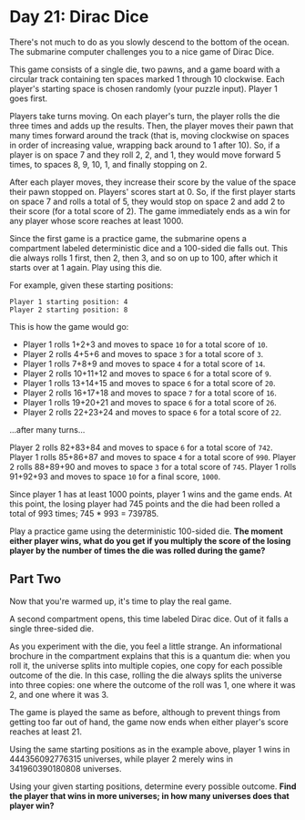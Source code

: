 # Day 21: Dirac Dice

There's not much to do as you slowly descend to the bottom of the ocean.
The submarine computer challenges you to a nice game of Dirac Dice.

This game consists of a single die, two pawns, and a game board with a circular track containing ten spaces marked 1 through 10 clockwise.
Each player's starting space is chosen randomly (your puzzle input).
Player 1 goes first.

Players take turns moving.
On each player's turn, the player rolls the die three times and adds up the results.
Then, the player moves their pawn that many times forward around the track (that is, moving clockwise on spaces in order of increasing value, wrapping back around to 1 after 10).
So, if a player is on space 7 and they roll 2, 2, and 1, they would move forward 5 times, to spaces 8, 9, 10, 1, and finally stopping on 2.

After each player moves, they increase their score by the value of the space their pawn stopped on.
Players' scores start at 0.
So, if the first player starts on space 7 and rolls a total of 5, they would stop on space 2 and add 2 to their score (for a total score of 2).
The game immediately ends as a win for any player whose score reaches at least 1000.

Since the first game is a practice game, the submarine opens a compartment labeled deterministic dice and a 100-sided die falls out.
This die always rolls 1 first, then 2, then 3, and so on up to 100, after which it starts over at 1 again. Play using this die.

For example, given these starting positions:
```
Player 1 starting position: 4
Player 2 starting position: 8
```

This is how the game would go:
- Player 1 rolls 1+2+3 and moves to space `10` for a total score of `10`.
- Player 2 rolls 4+5+6 and moves to space `3` for a total score of `3`.
- Player 1 rolls 7+8+9 and moves to space `4` for a total score of `14`.
- Player 2 rolls 10+11+12 and moves to space `6` for a total score of `9`.
- Player 1 rolls 13+14+15 and moves to space `6` for a total score of `20`.
- Player 2 rolls 16+17+18 and moves to space `7` for a total score of `16`.
- Player 1 rolls 19+20+21 and moves to space `6` for a total score of `26`.
- Player 2 rolls 22+23+24 and moves to space `6` for a total score of `22`. 

...after many turns...

Player 2 rolls 82+83+84 and moves to space `6` for a total score of `742`.
Player 1 rolls 85+86+87 and moves to space `4` for a total score of `990`.
Player 2 rolls 88+89+90 and moves to space `3` for a total score of `745`.
Player 1 rolls 91+92+93 and moves to space `10` for a final score, `1000`.

Since player 1 has at least 1000 points, player 1 wins and the game ends.
At this point, the losing player had 745 points and the die had been rolled a total of 993 times; 745 * 993 = 739785.

Play a practice game using the deterministic 100-sided die.
**The moment either player wins, what do you get if you multiply the score of the losing player by the number of times the die was rolled during the game?**

## Part Two

Now that you're warmed up, it's time to play the real game.

A second compartment opens, this time labeled Dirac dice.
Out of it falls a single three-sided die.

As you experiment with the die, you feel a little strange.
An informational brochure in the compartment explains that this is a quantum die: when you roll it, the universe splits into multiple copies, one copy for each possible outcome of the die.
In this case, rolling the die always splits the universe into three copies: one where the outcome of the roll was 1, one where it was 2, and one where it was 3.

The game is played the same as before, although to prevent things from getting too far out of hand, the game now ends when either player's score reaches at least 21.

Using the same starting positions as in the example above, player 1 wins in 444356092776315 universes, while player 2 merely wins in 341960390180808 universes.

Using your given starting positions, determine every possible outcome.
**Find the player that wins in more universes; in how many universes does that player win?**
